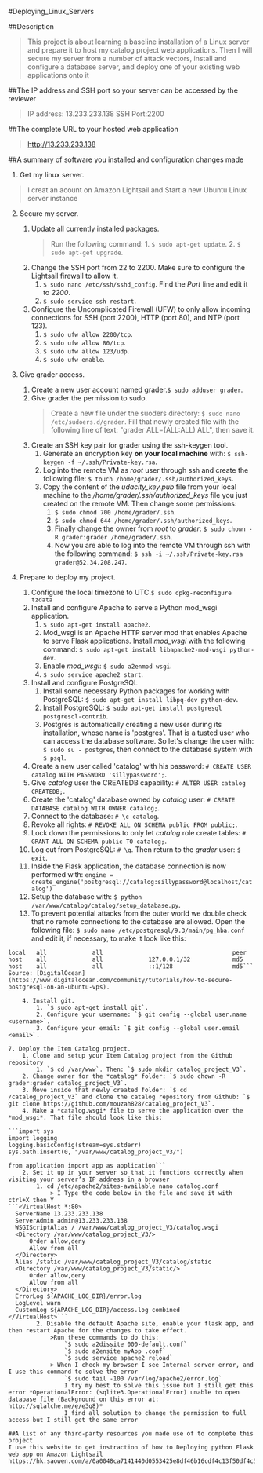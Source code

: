#Deploying_Linux_Servers

##Description
>This project is about learning a baseline installation of a Linux server and prepare it to host my catalog project web applications. Then I will secure my server from a number of attack vectors, install and configure a database server, and deploy one of your existing web applications onto it

##The IP address and SSH port so your server can be accessed by the reviewer
>IP address: 13.233.233.138
>SSH Port:2200

##The complete URL to your hosted web application
>http://13.233.233.138

##A summary of software you installed and configuration changes made
1. Get my linux server.
>I creat an acount on Amazon Lightsail and Start a new Ubuntu Linux server instance

2. Secure my server.
	1. Update all currently installed packages.
		>Run the following command:
			1. `$ sudo apt-get update`.
			2. `$ sudo apt-get upgrade`.
	2. Change the SSH port from 22 to 2200. Make sure to configure the Lightsail firewall to allow it.
		1. `$ sudo nano /etc/ssh/sshd_config`. Find the *Port* line and edit it to *2200*.
		2. `$ sudo service ssh restart`.
	3. Configure the Uncomplicated Firewall (UFW) to only allow incoming connections for SSH (port 2200), HTTP (port 80), and NTP (port 123).
		1. `$ sudo ufw allow 2200/tcp`.
		2. `$ sudo ufw allow 80/tcp`.
		3. `$ sudo ufw allow 123/udp`.
		4. `$ sudo ufw enable`.

3. Give grader access.
	1. Create a new user account named grader.`$ sudo adduser grader`.
	2. Give grader the permission to sudo.
		>Create a new file under the suoders directory: `$ sudo nano /etc/sudoers.d/grader`. Fill that newly created file with the following line of text: "grader ALL=(ALL:ALL) ALL", then save it.
	3. Create an SSH key pair for grader using the ssh-keygen tool.
		1. Generate an encryption key **on your local machine** with: `$ ssh-keygen -f ~/.ssh/Private-key.rsa`.
		2. Log into the remote VM as *root* user through ssh and create the following file: `$ touch /home/grader/.ssh/authorized_keys`.
		3. Copy the content of the *udacity_key.pub* file from your local machine to the */home/grader/.ssh/authorized_keys* file you just created on the remote VM. Then change some permissions:
			1. `$ sudo chmod 700 /home/grader/.ssh`.
			2. `$ sudo chmod 644 /home/grader/.ssh/authorized_keys`.
			3. Finally change the owner from *root* to *grader*: `$ sudo chown -R grader:grader /home/grader/.ssh`.
			4. Now you are able to log into the remote VM through ssh with the following command: `$ ssh -i ~/.ssh/Private-key.rsa grader@52.34.208.247`.

4. Prepare to deploy my project.
	1. Configure the local timezone to UTC.`$ sudo dpkg-reconfigure tzdata`
	2. Install and configure Apache to serve a Python mod_wsgi application.
		1. `$ sudo apt-get install apache2`.
		2. Mod_wsgi is an Apache HTTP server mod that enables Apache to serve Flask applications. Install *mod_wsgi* with the following command:
			`$ sudo apt-get install libapache2-mod-wsgi python-dev`.
		3. Enable *mod_wsgi*: `$ sudo a2enmod wsgi`.
		4. `$ sudo service apache2 start`.
	3. Install and configure PostgreSQL
		1. Install some necessary Python packages for working with PostgreSQL: `$ sudo apt-get install libpq-dev python-dev`.
		2. Install PostgreSQL: `$ sudo apt-get install postgresql postgresql-contrib`.
		3. Postgres is automatically creating a new user during its installation, whose name is 'postgres'. That is a tusted user who can access the database software. So let's change the user with: `$ sudo su - postgres`, then connect to the database system with `$ psql`.
	4. Create a new user called 'catalog' with his password: `# CREATE USER catalog WITH PASSWORD 'sillypassword';`.
	5. Give *catalog* user the CREATEDB capability: `# ALTER USER catalog CREATEDB;`.
	6. Create the 'catalog' database owned by *catalog* user: `# CREATE DATABASE catalog WITH OWNER catalog;`.
	7. Connect to the database: `# \c catalog`.
	8. Revoke all rights: `# REVOKE ALL ON SCHEMA public FROM public;`.
	9. Lock down the permissions to only let *catalog* role create tables: `# GRANT ALL ON SCHEMA public TO catalog;`.
	10. Log out from PostgreSQL: `# \q`. Then return to the *grader* user: `$ exit`.
	11. Inside the Flask application, the database connection is now performed with:
	```engine = create_engine('postgresql://catalog:sillypassword@localhost/catalog')```
	12. Setup the database with: `$ python /var/www/catalog/catalog/setup_database.py`.
	13. To prevent potential attacks from the outer world we double check that no remote connections to the database are allowed. Open the following file: `$ sudo nano /etc/postgresql/9.3/main/pg_hba.conf` and edit it, if necessary, to make it look like this:
```local   all             postgres                                peer
local   all             all                                     peer
host    all             all             127.0.0.1/32            md5
host    all             all             ::1/128                 md5```
Source: [DigitalOcean](https://www.digitalocean.com/community/tutorials/how-to-secure-postgresql-on-an-ubuntu-vps).

	4. Install git.
		1. `$ sudo apt-get install git`.
		2. Configure your username: `$ git config --global user.name <username>`.
		3. Configure your email: `$ git config --global user.email <email>`.

7. Deploy the Item Catalog project.
	1. Clone and setup your Item Catalog project from the Github repository
		1. `$ cd /var/www`. Then: `$ sudo mkdir catalog_project_V3`.
	2. Change owner for the *catalog* folder: `$ sudo chown -R grader:grader catalog_project_V3`.
	3. Move inside that newly created folder: `$ cd /catalog_project_V3` and clone the catalog repository from Github: `$ git clone https://github.com/mouzah828/catalog_project_V3`.
	4. Make a *catalog.wsgi* file to serve the application over the *mod_wsgi*. That file should look like this:

```import sys
import logging
logging.basicConfig(stream=sys.stderr)
sys.path.insert(0, "/var/www/catalog_project_V3/")

from application import app as application```
	2. Set it up in your server so that it functions correctly when visiting your server’s IP address in a browser
		1. cd /etc/apache2/sites-available nano catalog.conf
			> I Type the code below in the file and save it with ctrl+X then Y
```<VirtualHost *:80>
  ServerName 13.233.233.138
  ServerAdmin admin@13.233.233.138
  WSGIScriptAlias / /var/www/catalog_project_V3/catalog.wsgi
  <Directory /var/www/catalog_project_V3/>
      Order allow,deny
      Allow from all
  </Directory>
  Alias /static /var/www/catalog_project_V3/catalog/static
  <Directory /var/www/catalog_project_V3/static/>
      Order allow,deny
      Allow from all
  </Directory>
  ErrorLog ${APACHE_LOG_DIR}/error.log
  LogLevel warn
  CustomLog ${APACHE_LOG_DIR}/access.log combined
</VirtualHost>```
		2. Disable the default Apache site, enable your flask app, and then restart Apache for the changes to take effect.
			>Run these commands to do this:
				`$ sudo a2dissite 000-default.conf`
				`$ sudo a2ensite myApp .conf`
				`$ sudo service apache2 reload`
			> When I check my browser I see Internal server error, and I use this command to solve the error
				`$ sudo tail -100 /var/log/apache2/error.log`
				I try my best to solve this issue but I still get this error *OperationalError: (sqlite3.OperationalError) unable to open database file (Background on this error at: http://sqlalche.me/e/e3q8)*
				I find all solution to change the permission to full access but I still get the same error

##A list of any third-party resources you made use of to complete this project
I use this website to get instraction of how to Deploying python Flask web app on Amazon Lightsail
https://hk.saowen.com/a/0a0048ca7141440d0553425e8df46b16cdf4c13f50df4c5888256393d34bb1b9
